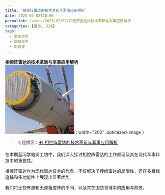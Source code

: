 ```yaml
---
title: '相控阵雷达的技术革新与军事应用解析'
date: 2025-07-02T10:00
permalink: /posts/2025/07/02/相控阵雷达的技术革新与军事应用解析
categories: [雷达, 天线]
tags:
  - 雷达技术
  - 隐身技术
  - 电磁波 
---
```


**相控阵雷达的技术革新与军事应用解析**  
![相控阵雷达](/images/posts/相控阵雷达.jfif){: width="200" .optimized-image }


> 专题播客：[🔊 相控阵雷达的技术革新与军事应用解析](https://monica.im/ai-podcast/share?id=3abd61b3-8626-48ed-be5f-ee64d3782e2a)

在本期蓝同学脑洞工坊中，我们深入探讨相控阵雷达的工作原理及其在现代军事科技中的重要性。

相控阵雷达作为现代雷达技术的代表，不仅解决了传统雷达的局限性，还在多目标追踪和多功能性上展现出显著优势。

我们将比较有源和无源相控阵的不同，以及其在国防领域中的应用与前景。